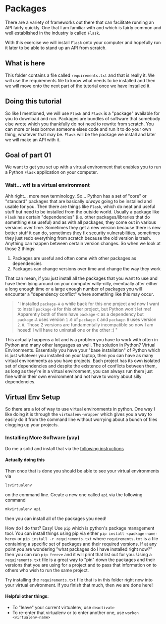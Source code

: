 # Packages

There are a variety of frameworks out there that can facilitate running an API fairly quickly. One that I am familiar with and which is fairly common and well established in the industry is called `Flask`.

With this exercise we will install `Flask` onto your computer and hopefully run it later to be able to stand up an API from scratch.

## What is here

This folder contains a file called `requirements.txt` and that is really it. We will use the requirements file to know what needs to be installed and then we will move onto the next part of the tutorial once we have installed it.

## Doing this tutorial

So like I mentioned, we will use `Flask` and `Flask` is a "package" available for you to download and run. Packages are bundles of software that somebody else wrote which you thankfully do not need to rewrite from scratch. You can more or less borrow someone elses code and run it to do your own thing, whatever that may be. `Flask` will be the package we install and later we will make an API with it.

## Goal of part 01

We want to get you set up with a virtual environment that enables you to run a Python `Flask` application on your computer.

### Wait... wtf is a virtual environment

Ahh right... more new terminology. So... Python has a set of "core" or "standard" packages that are basically _always_ going to be installed and usable for you. Then there are things like `Flask`, which do neat and useful stuff but need to be installed from the outside world. Usually a package like `Flask` has certain "dependencies" (i.e. other packages/libraries that do something else useful) and as with all packages, they come out in various versions over time. Sometimes they get a new version because there is new better stuff it can do, sometimes they fix security vulnerabilities, sometimes they just redo everything from scratch because the old version is trash. Anything can happen between certain version changes. So when we look at those 2 things:

1. Packages are useful and often come with other packages as dependencies
2. Packages can change versions over time and change the way they work

That can mean, if you just install all the packages that you want to use and have them lying around on your computer willy-nilly, eventually after either a long enough time or a large enough number of packages you will encounter a "dependency conflict" where something like this may occur.

> "I installed `package-A` a while back for this one project and now I want to install `package-B` for this other project, but Python won't let me! Apparently both of them have `package-C` as a dependency but `package-A` uses version `1.0` of `package-C` and `package-B` uses version `2.0`. Those 2 versions are fundamentally incompatible so now I am hosed! I will have to uninstall one or the other :( "

This actually happens a lot and is a problem you have to work with often in Python and many other languages as well. The solution in Python? Virtual Environments. Essentially you have your "base installation" of Python which is just whatever you installed on your laptop, then you can have as many virtual environments as you have projects. Each project has its own isolated set of dependencies and despite the existence of conflicts between them, as long as they're in a virtual environment, you can always run them just fine within their own environment and not have to worry about silly dependencies.

## Virtual Env Setup

So there are a lot of way to use virtual environments in python. One way I like doing it is through the `virtualenv-wrapper` which gives you a way to easily do it from the command line without worrying about a bunch of files clogging up your projects.

### Installing More Software (yay)

Do me a solid and install that via the [following instructions](https://virtualenvwrapper.readthedocs.io/en/latest/install.html)

#### Actually doing this

Then once that is done you should be able to see your virtual environments via 

```bash
lsvirtualenv
``` 

on the command line. Create a new one called `api` via the following command

```bash
mkvirtualenv api
```

then you can install all of the packages you need!

How do I do that? Easy! Use `pip` which is python's package management tool. You can install things using pip via either `pip install <package-name-here>` or `pip install -r requirements.txt` where `requirements.txt` is a file containing a specific set of packages and their required versions. If at any point you are wondering "what packages do I have installed right now?" then you can run `pip freeze` and it will print that list out for you. Using a `requirements.txt` file is a great way to "pin" down the packages and their versions that you are using for a project and to pass that information on to others who wish to run the same project.

Try installing the `requirements.txt` file that is in this folder right now into your virtual environment. If you finish that much, then we are done here!

#### Helpful other things:

- To "leave" your current virtualenv, use `deactivate`
- To re-enter that virtualenv or to enter another one, use `workon <virtualenv-name>`
